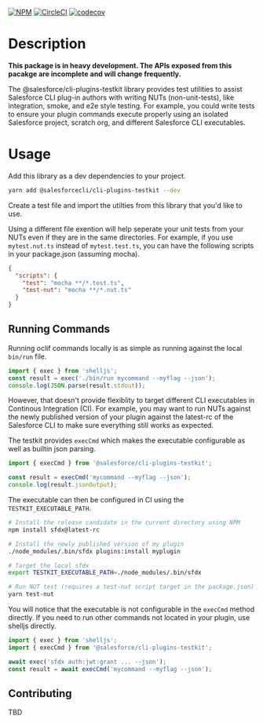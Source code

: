 [![NPM](https://img.shields.io/npm/v/@salesforce/cli-plugins-testkit.svg)](https://www.npmjs.com/package/@salesforce/cli-plugins-testkit)
[![CircleCI](https://circleci.com/gh/salesforcecli/cli-plugins-testkit.svg?style=svg&circle-token=2377ca31221869e9d13448313620486da80e595f)](https://circleci.com/gh/salesforcecli/cli-plugins-testkit)
[![codecov](https://codecov.io/gh/salesforcecli/cli-plugins-testkit/branch/main/graph/badge.svg)](https://codecov.io/gh/salesforcecli/cli-plugins-testkit)

# Description

**This package is in heavy development. The APIs exposed from this pacakge are incomplete and will change frequently.**

The @salesforce/cli-plugins-testkit library provides test utilities to assist Salesforce CLI plug-in authors with writing NUTs (non-unit-tests), like integration, smoke, and e2e style testing. For example, you could write tests to ensure your plugin commands execute properly using an isolated Salesforce project, scratch org, and different Salesforce CLI executables.

# Usage

Add this library as a dev dependencies to your project.

```bash
yarn add @salesforcecli/cli-plugins-testkit --dev
```

Create a test file and import the utilties from this library that you'd like to use.

Using a different file exention will help seperate your unit tests from your NUTs even if they are in the same directories. For example, if you use `mytest.nut.ts` instead of `mytest.test.ts`, you can have the following scripts in your package.json (assuming mocha).

```json
{
  "scripts": {
    "test": "mocha **/*.test.ts",
    "test-nut": "mocha **/*.nut.ts"
  }
}
```

## Running Commands

Running oclif commands locally is as simple as running against the local `bin/run` file.

```typescript
import { exec } from 'shelljs';
const result = exec('./bin/run mycommand --myflag --json');
console.log(JSON.parse(result.stdout));
```

However, that doesn't provide flexiblity to target different CLI executables in Continous Integration (CI). For example, you may want to run NUTs against the newly published version of your plugin against the latest-rc of the Salesforce CLI to make sure everything still works as expected.

The testkit provides `execCmd` which makes the executable configurable as well as builtin json parsing.

```typescript
import { execCmd } from '@salesforce/cli-plugins-testkit';

const result = execCmd('mycommand --myflag --json');
console.log(result.jsonOutput);
```

The executable can then be configured in CI using the `TESTKIT_EXECUTABLE_PATH`.

```bash
# Install the release candidate in the current directory using NPM
npm install sfdx@latest-rc

# Install the newly published version of my plugin
./node_modules/.bin/sfdx plugins:install myplugin

# Target the local sfdx
export TESTKIT_EXECUTABLE_PATH=./node_modules/.bin/sfdx

# Run NUT test (requires a test-nut script target in the package.json)
yarn test-nut
```

You will notice that the executable is not configurable in the `execCmd` method directly. If you need to run other commands not located in your plugin, use shelljs directly.

```typescript
import { exec } from 'shelljs';
import { execCmd } from '@salesforce/cli-plugins-testkit';

await exec('sfdx auth:jwt:grant ... --json');
const result = await execCmd('mycommand --myflag --json');
```

## Contributing

TBD
